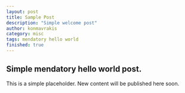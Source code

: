 ```yaml
---
layout: post
title: Sample Post
description: "Simple welcome post"
author: konmavrakis
category: misc
tags: mendatory hello world
finished: true
---
```


## Simple mendatory hello world post. 

This is a simple placeholder. New content will be published here soon. 
